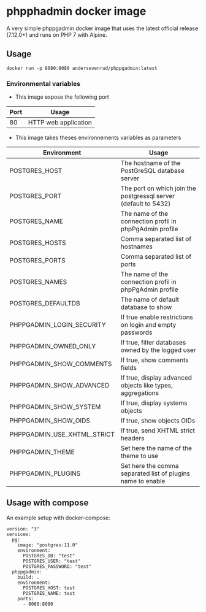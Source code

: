 # phpphadmin docker image

A very simple phppgadmin docker image that uses the latest official release (7.12.0+) and runs on PHP 7 with Alpine.

## Usage

```
docker run -p 8080:8080 andersevenrud/phppgadmin:latest
```

### Environmental variables

* This image expose the following port

| Port           | Usage                |
| -------------- | -------------------- |
| 80             | HTTP web application |

 * This image takes theses environnements variables as parameters

| Environment                | Usage                                                          |
| -------------------------- | ---------------------------------------------------------------|
| POSTGRES_HOST              | The hostname of the PostGreSQL database server                 |
| POSTGRES_PORT              | The port on which join the postgressql server (default to 5432)|
| POSTGRES_NAME              | The name of the connection profil in phpPgAdmin profile        |
| POSTGRES_HOSTS             | Comma separated list of hostnames                              |
| POSTGRES_PORTS             | Comma separated list of ports                                  |
| POSTGRES_NAMES             | The name of the connection profil in phpPgAdmin profile        |
| POSTGRES_DEFAULTDB         | The name of default database to show                           |
| PHPPGADMIN_LOGIN_SECURITY  | If true enable restrictions on login and empty passwords       |
| PHPPGADMIN_OWNED_ONLY      | If true, filter databases owned by the logged user             |
| PHPPGADMIN_SHOW_COMMENTS   | If true, show comments fields                                  |
| PHPPGADMIN_SHOW_ADVANCED   | If true, display advanced objects like types, aggregations     |
| PHPPGADMIN_SHOW_SYSTEM     | If true, display systems objects                               |
| PHPPGADMIN_SHOW_OIDS       | If true, show objects OIDs                                     |
| PHPPGADMIN_USE_XHTML_STRICT| If true, send XHTML strict headers                             |
| PHPPGADMIN_THEME           | Set here the name of the theme to use                          |
| PHPPGADMIN_PLUGINS         | Set here the comma separated list of plugins name to enable    |


## Usage with compose

An example setup with docker-compose:

```
version: "3"
services:
  pg:
    image: "postgres:11.0"
    environment:
      POSTGRES_DB: "test"
      POSTGRES_USER: "test"
      POSTGRES_PASSWORD: "test"
  phppgadmin:
    build: .
    environment:
      POSTGRES_HOST: test
      POSTGRES_NAME: test
    ports:
      - 8080:8080
```
